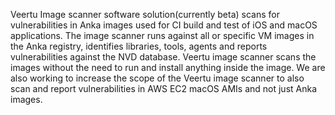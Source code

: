 ---
---
Veertu Image scanner software solution(currently beta) scans for vulnerabilities in Anka images used for CI build and test of iOS and macOS applications. The image scanner runs against all or specific VM images in the Anka registry, identifies libraries, tools, agents and reports vulnerabilities against the NVD database. Veertu image scanner scans the images without the need to run and install anything inside the image. We are also working to increase the scope of the Veertu image scanner to also scan and report vulnerabilities in AWS EC2 macOS AMIs and not just Anka images.